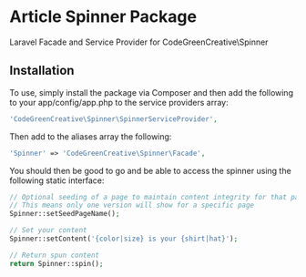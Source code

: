 Article Spinner Package
============

Laravel Facade and Service Provider for CodeGreenCreative\Spinner

Installation
---

To use, simply install the package via Composer and then add the following to your app/config/app.php to the service providers array:

```php
'CodeGreenCreative\Spinner\SpinnerServiceProvider',
```

Then add to the aliases array the following:
```php
'Spinner' => 'CodeGreenCreative\Spinner\Facade',
```

You should then be good to go and be able to access the spinner using the following static interface:

```php
// Optional seeding of a page to maintain content integrity for that page
// This means only one version will show for a specific page
Spinner::setSeedPageName();

// Set your content
Spinner::setContent('{color|size} is your {shirt|hat}');

// Return spun content
return Spinner::spin();
```

